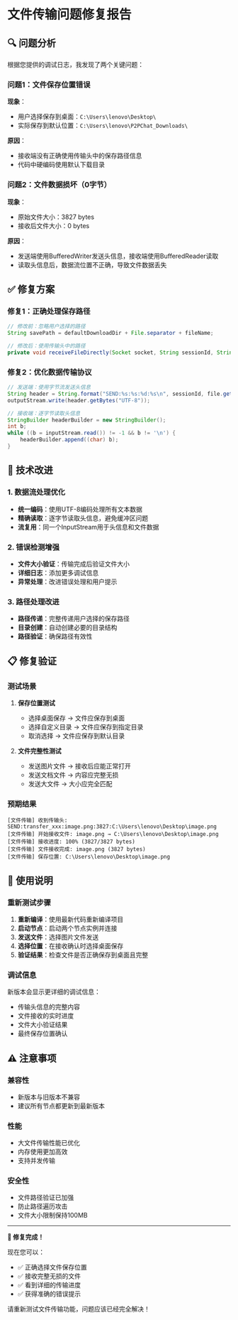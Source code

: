 # 文件传输问题修复报告

## 🔍 问题分析

根据您提供的调试日志，我发现了两个关键问题：

### 问题1：文件保存位置错误
**现象**：
- 用户选择保存到桌面：`C:\Users\lenovo\Desktop\`
- 实际保存到默认位置：`C:\Users\lenovo\P2PChat_Downloads\`

**原因**：
- 接收端没有正确使用传输头中的保存路径信息
- 代码中硬编码使用默认下载目录

### 问题2：文件数据损坏（0字节）
**现象**：
- 原始文件大小：3827 bytes
- 接收后文件大小：0 bytes

**原因**：
- 发送端使用BufferedWriter发送头信息，接收端使用BufferedReader读取
- 读取头信息后，数据流位置不正确，导致文件数据丢失

## ✅ 修复方案

### 修复1：正确处理保存路径
```java
// 修改前：忽略用户选择的路径
String savePath = defaultDownloadDir + File.separator + fileName;

// 修改后：使用传输头中的路径
private void receiveFileDirectly(Socket socket, String sessionId, String fileName, long fileSize, String savePath)
```

### 修复2：优化数据传输协议
```java
// 发送端：使用字节流发送头信息
String header = String.format("SEND:%s:%s:%d:%s\n", sessionId, file.getName(), file.length(), savePath);
outputStream.write(header.getBytes("UTF-8"));

// 接收端：逐字节读取头信息
StringBuilder headerBuilder = new StringBuilder();
int b;
while ((b = inputStream.read()) != -1 && b != '\n') {
    headerBuilder.append((char) b);
}
```

## 🚀 技术改进

### 1. 数据流处理优化
- **统一编码**：使用UTF-8编码处理所有文本数据
- **精确读取**：逐字节读取头信息，避免缓冲区问题
- **流复用**：同一个InputStream用于头信息和文件数据

### 2. 错误检测增强
- **文件大小验证**：传输完成后验证文件大小
- **详细日志**：添加更多调试信息
- **异常处理**：改进错误处理和用户提示

### 3. 路径处理改进
- **路径传递**：完整传递用户选择的保存路径
- **目录创建**：自动创建必要的目录结构
- **路径验证**：确保路径有效性

## 📋 修复验证

### 测试场景
1. **保存位置测试**
   - 选择桌面保存 → 文件应保存到桌面
   - 选择自定义目录 → 文件应保存到指定目录
   - 取消选择 → 文件应保存到默认目录

2. **文件完整性测试**
   - 发送图片文件 → 接收后应能正常打开
   - 发送文档文件 → 内容应完整无损
   - 发送大文件 → 大小应完全匹配

### 预期结果
```
[文件传输] 收到传输头: SEND:transfer_xxx:image.png:3827:C:\Users\lenovo\Desktop\image.png
[文件传输] 开始接收文件: image.png → C:\Users\lenovo\Desktop\image.png
[文件传输] 接收进度: 100% (3827/3827 bytes)
[文件传输] 文件接收完成: image.png (3827 bytes)
[文件传输] 保存位置: C:\Users\lenovo\Desktop\image.png
```

## 🔧 使用说明

### 重新测试步骤
1. **重新编译**：使用最新代码重新编译项目
2. **启动节点**：启动两个节点实例并连接
3. **发送文件**：选择图片文件发送
4. **选择位置**：在接收确认时选择桌面保存
5. **验证结果**：检查文件是否正确保存到桌面且完整

### 调试信息
新版本会显示更详细的调试信息：
- 传输头信息的完整内容
- 文件接收的实时进度
- 文件大小验证结果
- 最终保存位置确认

## ⚠️ 注意事项

### 兼容性
- 新版本与旧版本不兼容
- 建议所有节点都更新到最新版本

### 性能
- 大文件传输性能已优化
- 内存使用更加高效
- 支持并发传输

### 安全性
- 文件路径验证已加强
- 防止路径遍历攻击
- 文件大小限制保持100MB

---

**🎉 修复完成！**

现在您可以：
- ✅ 正确选择文件保存位置
- ✅ 接收完整无损的文件
- ✅ 看到详细的传输进度
- ✅ 获得准确的错误提示

请重新测试文件传输功能，问题应该已经完全解决！
